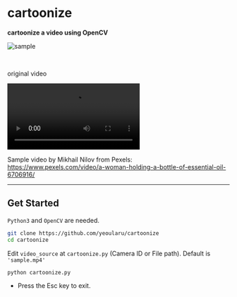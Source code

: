 # cartoonize

**cartoonize a video using OpenCV**

![sample](./sample.gif)

<br />

original video

![](sample.mp4)

Sample video by Mikhail Nilov from Pexels: https://www.pexels.com/video/a-woman-holding-a-bottle-of-essential-oil-6706916/

---

## Get Started

`Python3` and `OpenCV` are needed.

```bash
git clone https://github.com/yeoularu/cartoonize
cd cartoonize
```

Edit `video_source` at `cartoonize.py` (Camera ID or File path). Default is `'sample.mp4'`

```bash
python cartoonize.py
```

- Press the Esc key to exit.
